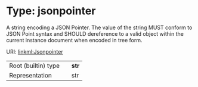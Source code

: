 
# Type: jsonpointer


A string encoding a JSON Pointer. The value of the string MUST conform to JSON Point syntax and SHOULD dereference to a valid object within the current instance document when encoded in tree form.

URI: [linkml:Jsonpointer](https://w3id.org/linkml/Jsonpointer)

|  |  |  |
| --- | --- | --- |
| Root (builtin) type | | **str** |
| Representation | | str |
